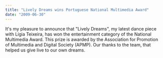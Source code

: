 ```yaml
---
title: "Lively Dreams wins Portuguese National Multimedia Award"
date: "2009-06-30"
---
```


It's my pleasure to announce that "Lively Dreams", my latest dance piece with Lígia Teixeira, has won the entertainment category of the National Multimedia Award. This prize is awarded by the Association for Promotion of Multimedia and Digital Society (APMP). Our thanks to the team, that helped us give live to our own dreams.

